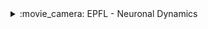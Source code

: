 <!-- !!!!!!!!!!!!!!!!!!!!! MOOCS !!!!!!!!!!!!!!!!!!!!!-->
<div>
<details>
<summary>:movie_camera: EPFL - Neuronal Dynamics </summary>
<div markdown='1'>

+ Author : [W. Gerstner](http://lcn.epfl.ch/~gerstner/){:.mdLink}.
+ Review : Excellent class where to learn how to mathematically / physically model a single neuron. Prof Gerstner is extremely clear and has a very good mathematical rigor. He gives very good intuition of the mathematical ways of describing bio-chemical processes. You should have some good calculus background, and it could be helpful to have some basic knowledge of physics / chemistry.
+ Recommend as : 
    * Course if you have a good mathematical background and are interested in "understanding the brain".
    * Course if you come from machine learning and would like to know how ANN differ from current mathematical models of neurons.
+ Notes : I currently only have watched $\frac{2}{7}$ of the course, I definitely plan on finishing it but didn't have time yet. So my review might change afterwards. 
+ Level : Intermediate - Advanced. 
+ [Link](http://lcn.epfl.ch/~gerstner/NeuronalDynamics-MOOC1.html){:.mdLink}
+ Price : free

</div>
</details>
</div> 
